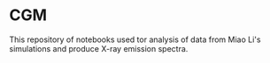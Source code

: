 # CGM
This repository of notebooks used tor analysis of data from Miao Li's simulations and produce X-ray emission spectra.
